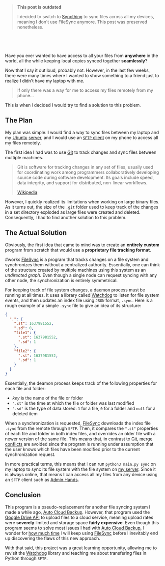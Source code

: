 > **This post is outdated**
>
> I decided to switch to [Syncthing](https://syncthing.net/) to sync files across all my devices, meaning I don't use FileSync anymore. This post was preserved nonetheless.

&nbsp;

&nbsp;

Have you ever wanted to have access to all your files from **anywhere** in the world, all the while keeping local copies synced together **seamlessly**?

Now that I say it out loud, probably not. However, in the last few weeks, there were many times where I wanted to show something to a friend just to realize I didn't have my laptop with me.

> If only there was a way for me to access my files remotely from my phone...

This is when I decided I would try to find a solution to this problem.

## The Plan

My plan was simple: I would find a way to sync files between my laptop and my [Ubuntu](https://ubuntu.com/) [server](../Raspberry-Pi-Server/), and I would use an [`SFTP` client](https://play.google.com/store/apps/details?id=com.arpaplus.adminhands) on my phone to access all my files remotely.

The first idea I had was to use [Git](https://git-scm.com/) to track changes and sync files between multiple machines.

> Git is software for tracking changes in any set of files, usually used for coordinating work among programmers collaboratively developing source code during software development. Its goals include speed, data integrity, and support for distributed, non-linear workflows.
>
> [Wikipedia](https://en.wikipedia.org/wiki/Git)

However, I quickly realized its limitations when working on large binary files. As it turns out, the size of the `.git` folder used to keep track of the changes in a set directory exploded as large files were created and deleted. Consequently, I had to find another solution to this problem.

## The Actual Solution

Obviously, the first idea that came to mind was to create an **entirely custom** program from scratch that would use a **proprietary file tracking format**.

#works
[FileSync](https://github.com/Bricktech2000/FileSync) is a program that tracks changes on a file system and synchronizes them without a centralized authority. Essentially, one can think of the structure created by multiple machines using this system as an _undirected graph_. Even though a single node can request syncing with any other node, the synchronization is entirely symmetrical.

For keeping track of file system changes, a daemon process must be running at all times. It uses a library called [Watchdog](https://pypi.org/project/watchdog/) to listen for file system events, and then updates an index file using `JSON` format, `.sync`. Here is a rough example of a simple `.sync` file to give an idea of its structure:

```json
{
  ".": {
    ".st": 1637981552,
    ".sd": 0,
    "file1": {
      ".st": 1637981552,
      ".sd": 1
    },
    "file2": {
      ".st": 1637981552,
      ".sd": 1
    }
  }
}
```

Essentially, the deamon process keeps track of the following properties for each file and folder:

- _key_ is the name of the file or folder
- `".st"` is the time at which the file or folder was last modified
- `".sd"` is the type of data stored: `1` for a file, `0` for a folder and `null` for a deleted item

When a synchronization is requested, [FileSync](https://github.com/Bricktech2000/FileSync) downloads the index file `.sync` from the remote through `SFTP`. Then, it compares the `".st"` properties of each file and folder in both index files, and overrides an older file with a newer version of the same file. This means that, in contrast to [Git](https://git-scm.com/), [merge conflicts](https://www.gitkraken.com/learn/git/tutorials/how-to-resolve-merge-conflict-in-git) are avoided since the program is running under assumption that the user knows which files have been modified prior to the current synchronization request.

In more practical terms, this means that I can run `python3 main.py sync` on my laptop to sync its file system with the file system on [my server](../Raspberry-Pi-Server/). Since it is always online, that means I can access all my files from any device using an `SFTP` client such as [Admin Hands](https://play.google.com/store/apps/details?id=com.arpaplus.adminhands).

## Conclusion

This program is a pseudo-replacement for another file syncing system I made a while ago, [Auto Cloud Backup](../Auto-Cloud-Backup/). However, that program used the [Google Drive API](https://developers.google.com/drive) to upload files to a cloud service, meaning upload rates were **severely** limited and storage space **fairly expensive**. Even though this program seems to solve most issues I had with [Auto Cloud Backup](../Auto-Cloud-Backup/), I wonder for [how much time](./outdated.html) I will keep using [FileSync](https://github.com/Bricktech2000/FileSync) before I inevitably end up discovering the flaws of this new approach.

With that said, this project was a great learning opportunity, allowing me to revisit the [Watchdog](https://pypi.org/project/watchdog/) library and teaching me about transfering files in Python through `SFTP`.
